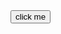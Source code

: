 <html>
<body>
<div id="content"></div>
<button id="button">click me</button>

<script type="text/javascript">
function generateQuote() {
	var quote = []

	quote[0] = "This is the first quote"
	quote[1] = "This is the second quote"
	quote[2] = "This is the third quote"
	quote[3] = "This is the forth quote"
	quote[4] = "This is the fifth quote"
	quote[5] = "This is the sixth quote"
	quote[6] = "This is the seventh quote"
	quote[7] = "This is the eighth quote"
	quote[8] = "This is the ninth quote"
	quote[9] = "This is the tenth quote"
	quote[10] = "This is the eleventh quote"

	var number = Math.random();
	var quotecount = quote.length;
	var randomquote = Math.floor(quotecount * number);

	var output = document.getElementById("content");
	output.innerHTML = quote[randomquote];
}

var button = document.getElementById("button");
	
button.addEventListener("click", generateQuote);

var name = []

name[0] = "Matt"
name[1] = "John"
name[2] = "Jamie"
name[3] = "Joe"
name[4] = "Nathan"

var name[0] = []
	name[0][0] = "This is the first quote"
	name[0][1] = "This is the second quote"
	name[0][2] = "This is the third quote"
	name[0][3] = "This is the forth quote"
	name[0][4] = "This is the fifth quote"
	name[0][5] = "This is the sixth quote"
	name[0][6] = "This is the seventh quote"
	name[0][7] = "This is the eighth quote"
	name[0][8] = "This is the ninth quote"
	name[0][9] = "This is the tenth quote"
	name[0][10] = "This is the eleventh quote"


</script>
</body>
</html>
